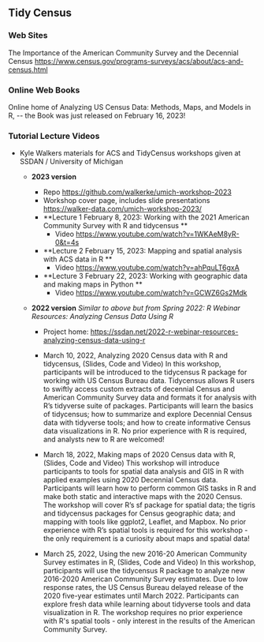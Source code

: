 ## Tidy Census 

 

### Web Sites 
The Importance of the American Community Survey and the Decennial Census https://www.census.gov/programs-surveys/acs/about/acs-and-census.html 

  

### Online Web Books 
Online home of Analyzing US Census Data: Methods, Maps, and Models in R, -- the Book was just released on February 16, 2023! 

 

### Tutorial Lecture Videos 
- Kyle Walkers materials for ACS and TidyCensus workshops given at SSDAN / University of Michigan
  - **2023 version**
    - Repo https://github.com/walkerke/umich-workshop-2023  
    - Workshop cover page, includes slide presentations https://walker-data.com/umich-workshop-2023/  
    - **Lecture 1 February 8, 2023: Working with the 2021 American Community Survey with R and tidycensus **
      - Video https://www.youtube.com/watch?v=1WKAeM8yR-0&t=4s  
    - **Lecture 2 February 15, 2023: Mapping and spatial analysis with ACS data in R **
      - Video https://www.youtube.com/watch?v=ahPquLT6gxA  
    - **Lecture 3 February 22, 2023: Working with geographic data and making maps in Python **
      - Video https://www.youtube.com/watch?v=GCWZ6Gs2Mdk  

  - **2022 version** *Similar to above but from Spring 2022: R Webinar Resources: Analyzing Census Data Using R*
    - Project home: https://ssdan.net/2022-r-webinar-resources-analyzing-census-data-using-r  
    - March 10, 2022, Analyzing 2020 Census data with R and tidycensus, (Slides, Code and Video) In this workshop, participants will be introduced to the tidycensus R package for working with US Census Bureau data. Tidycensus allows R users to swiftly access custom extracts of decennial Census and American Community Survey data and formats it for analysis with R’s tidyverse suite of packages. Participants will learn the basics of tidycensus; how to summarize and explore Decennial Census data with tidyverse tools; and how to create informative Census data visualizations in R. No prior experience with R is required, and analysts new to R are welcomed! 

    - March 18, 2022, Making maps of 2020 Census data with R, (Slides, Code and Video) This workshop will introduce participants to tools for spatial data analysis and GIS in R with applied examples using 2020 Decennial Census data. Participants will learn how to perform common GIS tasks in R and make both static and interactive maps with the 2020 Census. The workshop will cover R’s sf package for spatial data; the tigris and tidycensus packages for Census geographic data; and mapping with tools like ggplot2, Leaflet, and Mapbox. No prior experience with R’s spatial tools is required for this workshop - the only requirement is a curiosity about maps and spatial data! 

    - March 25, 2022, Using the new 2016-20 American Community Survey estimates in R, (Slides, Code and Video)  In this workshop, participants will use the tidycensus R package to analyze new 2016-2020 American Community Survey estimates. Due to low response rates, the US Census Bureau delayed release of the 2020 five-year estimates until March 2022. Participants can explore fresh data while learning about tidyverse tools and data visualization in R. The workshop requires no prior experience with R's spatial tools - only interest in the results of the American Community Survey.

